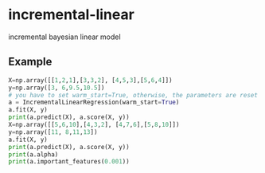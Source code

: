 # incremental-linear
incremental bayesian linear model


## Example

```python
X=np.array([[1,2,1],[3,3,2], [4,5,3],[5,6,4]])
y=np.array([3, 6,9.5,10.5])
# you have to set warm_start=True, otherwise, the parameters are reset when fitting next time
a = IncrementalLinearRegression(warm_start=True)
a.fit(X, y)
print(a.predict(X), a.score(X, y))
X=np.array([[5,6,10],[4,3,2], [4,7,6],[5,8,10]])
y=np.array([11, 8,11,13])
a.fit(X, y)
print(a.predict(X), a.score(X, y))
print(a.alpha)
print(a.important_features(0.001))
```

